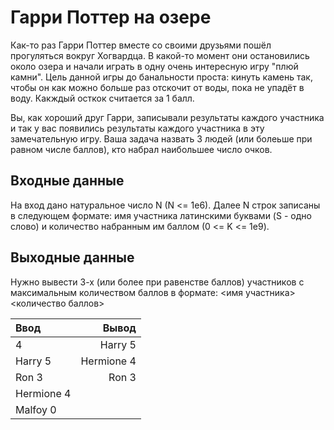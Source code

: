 # Гарри Поттер на озере

Как-то раз Гарри Поттер вместе со своими друзьями пошёл прогуляться вокруг Хогвардца. В какой-то момент они остановились около озера и начали играть в одну очень интересную игру "плюй камни". Цель данной игры до банальности проста: кинуть камень так, чтобы он как можно больше раз отскочит от воды, пока не упадёт в воду. Какждый осткок считается за 1 балл.

Вы, как хороший друг Гарри, записывали результаты каждого участника и так у вас появились результаты каждого участника в эту замечательную игру. Ваша задача назвать 3 людей (или болеьше при равном числе баллов), кто набрал наибольшее число очков.

## Входные данные
На вход дано натуральное число N (N <= 1e6). Далее N строк записаны в следующем формате: имя участника латинскими буквами (S - одно слово) и количество набранным им баллом (0 <= K <= 1e9).

## Выходные данные
Нужно вывести 3-х (или более при равенстве баллов) участников с максимальным количеством баллов в формате: <имя участника> <количество баллов>


| Ввод       | Вывод       |
| :--------- | ----------: |
| 4          | Harry 5     |
| Harry 5    | Hermione 4  |
| Ron 3      | Ron 3       |
| Hermione 4 |             |
| Malfoy 0   |             |